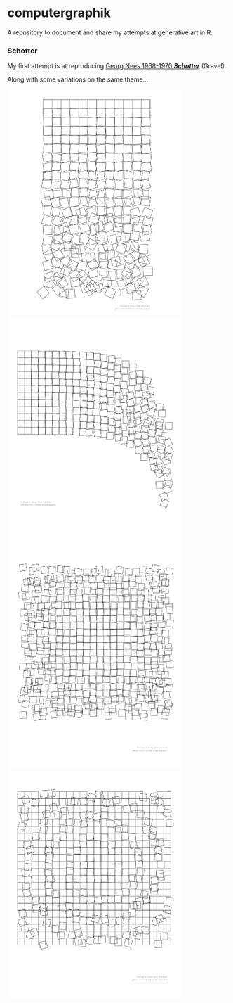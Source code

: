
<!-- README.md is generated from README.Rmd. Please edit that file -->

# computergraphik

A repository to document and share my attempts at generative art in R.

### Schotter

My first attempt is at reproducing [Georg Nees 1968-1970
***Schotter***](https://collections.vam.ac.uk/item/O221321/schotter-print-nees-georg/)
(Gravel).

Along with some variations on the same theme…

<img src="gravel/original/out/gravel.png" width="400"/><img src="gravel/variations/out/gravel-a.png" width="400"/>
<img src="gravel/variations/out/gravel-b.png" width="400"/><img src="gravel/variations/out/gravel-c.png" width="400"/>
